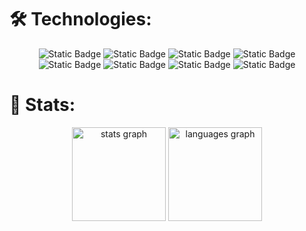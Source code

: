 <h1 align="left">🛠 Technologies:</h1>

<div align="center">

![Static Badge](https://img.shields.io/badge/python-0d1117?style=for-the-badge&logo=python)
![Static Badge](https://img.shields.io/badge/lua-0d1117?style=for-the-badge&logo=lua)
![Static Badge](https://img.shields.io/badge/csharp-0d1117?style=for-the-badge&logo=csharp)
![Static Badge](https://img.shields.io/badge/typescript-0d1117?style=for-the-badge&logo=typescript)
![Static Badge](https://img.shields.io/badge/javascript-0d1117?style=for-the-badge&logo=javascript)
![Static Badge](https://img.shields.io/badge/mysql-0d1117?style=for-the-badge&logo=mysql)
![Static Badge](https://img.shields.io/badge/sqlite-0d1117?style=for-the-badge&logo=sqlite)
![Static Badge](https://img.shields.io/badge/docker-0d1117?style=for-the-badge&logo=docker)


</div>

<h1 align="left">💾 Stats:</h1>
<div align="center">
  <img src="https://github-readme-stats.vercel.app/api?username=byBenPuls&hide_title=false&hide_rank=false&show_icons=true&include_all_commits=true&count_private=true&disable_animations=false&theme=dracula&locale=en&hide_border=false&order=1" height="150" alt="stats graph"  />
  <img src="https://github-readme-stats.vercel.app/api/top-langs?username=byBenPuls&locale=en&hide_title=false&layout=compact&card_width=320&langs_count=5&theme=dracula&hide_border=false&order=2" height="150" alt="languages graph"  />
</div>
